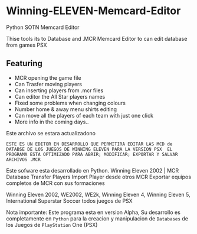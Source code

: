 # Winning-ELEVEN-Memcard-Editor
Python SOTN Memcard Editor

Thise tools its to Database and .MCR Memcard Editor to can edit database from games PSX

Featuring
  ----------
  - MCR opening the game file
  - Can Trasfer moving players
  - Can inserting players from .mcr files
  - Can editor the All Star players names
  - Fixed some problems when changing colours
  - Number home & away menu shirts editing
  - Can move all the players of each team with just one click
  - More info in the coming days..
  
  Este archivo se estara actualizadono
  
  `ESTE ES UN EDITOR EN DESARROLLO QUE PERMITIRA EDITAR LAS MCD de DATABSE DE LOS JUEGOS DE WINNING ELEVEN PARA LA VERSION PSX 
  EL PROGRAMA ESTA OPTIMIZADO PARA ABRIR; MODIFICAR; EXPORTAR Y SALVAR ARCHIVOS .MCR`
  
  Este sofware esta desarrollado en Python. 
  Winning Eleven 2002 | MCR
  Database
  Transfer Players 
  Import Player desde otros MCR
  Exportar equipos completos de MCR con sus formaciones
  
  Winning Eleven 2002, WE2002, WE2k, Winning Eleven 4, Winning Eleven 5, International Superstar Soccer todos juegos de PSX

Nota importante: Este programa esta en version Alpha, Su desarrollo es completamente en `Python` para la creacion y manipulacion de `Databases` de los Juegos de `PlayStation` One (PSX)


  
  
